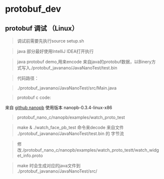 # protobuf_dev

## protobuf 调试 （Linux）

> 调试前需要先执行source setup.sh

> java 部分最好使用IntelliJ IDEA打开执行

> java protobuf demo,用来encode 来自java的protobuf数据，以Binery方式写入./protobuf_javanano/JavaNanoTest/test.bin

> 代码路径：

> ./protobuf_javanano/JavaNanoTest/src/Main.java

> protobuf c code:

来自 [github nanopb](https://github.com/nanopb/nanopb) 使用版本 nanopb-0.3.4-linux-x86

> protobuf_nano_c/nanopb/examples/watch_proto_test

> make & ./watch_face_pb_test 命令来decode 来自文件 ./protobuf_javanano/JavaNanoTest/test.bin 的 字节流

> 修改./protobuf_nano_c/nanopb/examples/watch_proto_testt/watch_widget_info.proto

> make 时会生成对应的java文件到 ./protobuf_javanano/JavaNanoTest/src/
